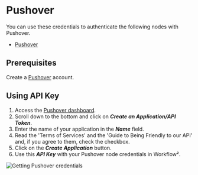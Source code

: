 # Pushover

You can use these credentials to authenticate the following nodes with Pushover.
- [Pushover](/workflow/integrations/nodes/workflow-nodes-base.pushover/)

## Prerequisites

Create a [Pushover](https://pushover.net) account.

## Using API Key

1. Access the [Pushover dashboard](https://pushover.net/).
2. Scroll down to the bottom and click on ***Create an Application/API Token***.
3. Enter the name of your application in the ***Name*** field.
4. Read the 'Terms of Services' and the 'Guide to Being Friendly to our API' and, if you agree to them, check the checkbox.
5. Click on the ***Create Application*** button.
6. Use this ***API Key*** with your Pushover node credentials in Workflow².

![Getting Pushover credentials](/_images/integrations/credentials/pushover/using-api-key.gif)
